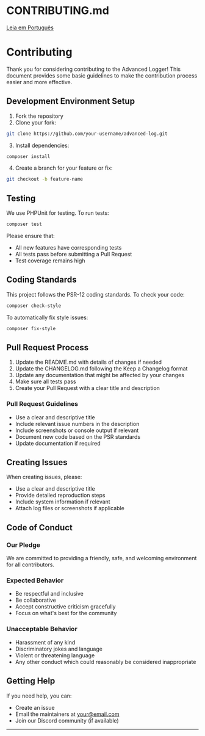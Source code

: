 # CONTRIBUTING.md

[Leia em Português](CONTRIBUTING-pt-BR.md)

# Contributing

Thank you for considering contributing to the Advanced Logger! This document provides some basic guidelines to make the contribution process easier and more effective.

## Development Environment Setup

1. Fork the repository
2. Clone your fork:

```bash
git clone https://github.com/your-username/advanced-log.git
```

3. Install dependencies:

```bash
composer install
```

4. Create a branch for your feature or fix:

```bash
git checkout -b feature-name
```

## Testing

We use PHPUnit for testing. To run tests:

```bash
composer test
```

Please ensure that:

- All new features have corresponding tests
- All tests pass before submitting a Pull Request
- Test coverage remains high

## Coding Standards

This project follows the PSR-12 coding standards. To check your code:

```bash
composer check-style
```

To automatically fix style issues:

```bash
composer fix-style
```

## Pull Request Process

1. Update the README.md with details of changes if needed
2. Update the CHANGELOG.md following the Keep a Changelog format
3. Update any documentation that might be affected by your changes
4. Make sure all tests pass
5. Create your Pull Request with a clear title and description

### Pull Request Guidelines

- Use a clear and descriptive title
- Include relevant issue numbers in the description
- Include screenshots or console output if relevant
- Document new code based on the PSR standards
- Update documentation if required

## Creating Issues

When creating issues, please:

- Use a clear and descriptive title
- Provide detailed reproduction steps
- Include system information if relevant
- Attach log files or screenshots if applicable

## Code of Conduct

### Our Pledge

We are committed to providing a friendly, safe, and welcoming environment for all contributors.

### Expected Behavior

- Be respectful and inclusive
- Be collaborative
- Accept constructive criticism gracefully
- Focus on what's best for the community

### Unacceptable Behavior

- Harassment of any kind
- Discriminatory jokes and language
- Violent or threatening language
- Any other conduct which could reasonably be considered inappropriate

## Getting Help

If you need help, you can:

- Create an issue
- Email the maintainers at your@email.com
- Join our Discord community (if available)

---
